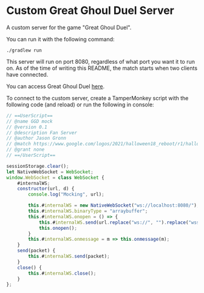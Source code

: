# Custom Great Ghoul Duel Server

A custom server for the game "Great Ghoul Duel".

You can run it with the following command:

```
./gradlew run
```

This server will run on port 8080, regardless of what port you want it to run on.
As of the time of writing this README, the match starts when two clients have connected.

You can access Great Ghoul Duel [here](https://www.google.com/logos/2021/halloween18_reboot/r1/halloween18_reboot.html).

To connect to the custom server, create a TamperMonkey script with the following code (and reload) or run the following in console:

```javascript
// ==UserScript==
// @name GGD mock
// @version 0.1
// @description Fan Server
// @author Jason Gronn
// @match https://www.google.com/logos/2021/halloween18_reboot/r1/halloween18_reboot.html
// @grant none
// ==/UserScript==

sessionStorage.clear();
let NativeWebSocket = WebSocket;
window.WebSocket = class WebSocket {
	#internalWS;
	constructor(url, d) {
		console.log("Mocking", url);

		this.#internalWS = new NativeWebSocket("ws://localhost:8080/");
		this.#internalWS.binaryType = "arraybuffer";
		this.#internalWS.onopen = () => {
			this.#internalWS.send(url.replace("ws://", "").replace("wss://", ""));
			this.onopen();
		}
		this.#internalWS.onmessage = m => this.onmessage(m);
	}
	send(packet) {
		this.#internalWS.send(packet);
	}
	close() {
		this.#internalWS.close();
	}
};
```